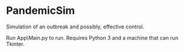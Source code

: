 # PandemicSim
Simulation of an outbreak and possibly, effective control.

Run App\Main.py to run.
Requires Python 3 and a machine that can run Tkinter.
